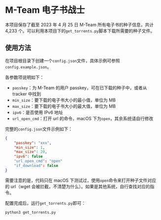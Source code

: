 # M-Team 电子书战士

本项目保存了截至 2023 年 4 月 25 日 M-Team 所有电子书的种子信息，共计 4,233 个。可以利用本项目下的`get_torrents.py`脚本下载所需要的种子文件。

## 使用方法

在项目根目录下创建一个`config.json`文件，具体示例可参照`config.example.json`。

各参数项说明如下：

-   `passkey`：为 M-Team 的用户 passkey，可在已下载的种子中，或者从 tracker 中找到
-   `min_size`：要下载的电子书大小的最小值，单位为 MB
-   `max_size`：要下载的电子书大小的最大值，单位为 MB
-   `ipv6`：是否使用 IPv6 地址
-   `url_open_cmd`：打开 url 的命令，macOS 下为`open`，其余系统请自行修改

完整的`config.json`文件示例如下：

```json
{
    "passkey": "xxx",
    "min_size": 1,
    "max_size": 20,
    "ipv6": false
    "url_open_cmd": "open"
    "if_download": false
}
```

需要注意的是，代码只在 macOS 下测试过，使用`open`命令来打开种子文件对应的 url（wget 会被拦截，不清楚为什么）。如果是其他系统，自行查找对应的指令。

配置完成后，运行`get_torrents.py`即可：

```bash
python3 get_torrents.py
```
